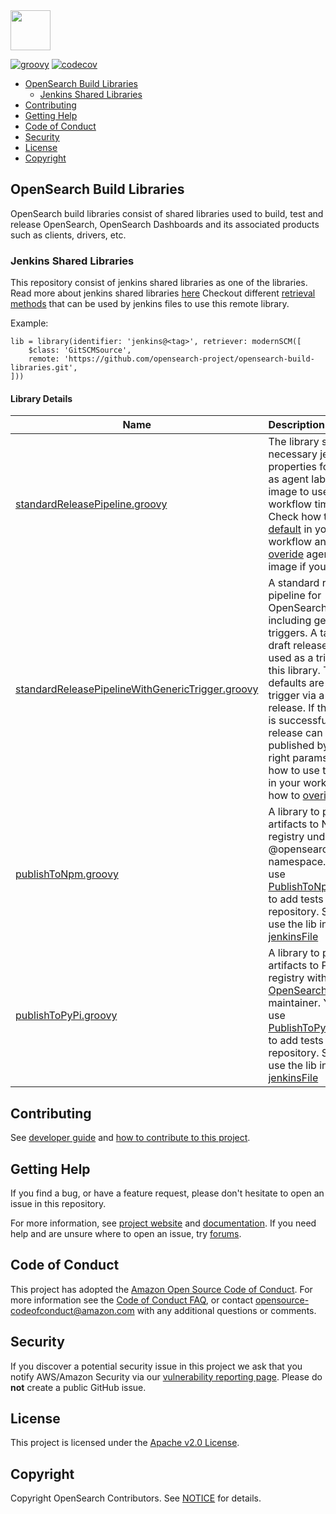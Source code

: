<img src="https://opensearch.org/assets/brand/SVG/Logo/opensearch_logo_default.svg" height="64px"/>

[![groovy](https://github.com/opensearch-project/opensearch-build-libraries/actions/workflows/groovy-tests.yml/badge.svg)](https://github.com/opensearch-project/opensearch-build-libraries/actions/workflows/groovy-tests.yml)
[![codecov](https://codecov.io/gh/opensearch-project/opensearch-build-libraries/branch/main/graph/badge.svg)](https://codecov.io/gh/opensearch-project/opensearch-build-libraries)

- [OpenSearch Build Libraries](#opensearch-build-libraries)
    - [Jenkins Shared Libraries](#jenkins-shared-libraries)
- [Contributing](#contributing)
- [Getting Help](#getting-help)
- [Code of Conduct](#code-of-conduct)
- [Security](#security)
- [License](#license)
- [Copyright](#copyright)

## OpenSearch Build Libraries
OpenSearch build libraries consist of shared libraries used to build, test and release OpenSearch, OpenSearch Dashboards and its associated products such as clients, drivers, etc.

### Jenkins Shared Libraries
This repository consist of jenkins shared libraries as one of the libraries. Read more about jenkins shared libraries [here](https://www.jenkins.io/doc/book/pipeline/shared-libraries/)
Checkout different [retrieval methods](https://www.jenkins.io/doc/book/pipeline/shared-libraries/#retrieval-method) that can be used by jenkins files to use this remote library.

Example:
```
lib = library(identifier: 'jenkins@<tag>', retriever: modernSCM([
    $class: 'GitSCMSource',
    remote: 'https://github.com/opensearch-project/opensearch-build-libraries.git',
]))
```

#### Library Details

| Name                                                   | Description                                                                              |
|--------------------------------------------------------|:-----------------------------------------------------------------------------------------|
| [standardReleasePipeline.groovy](./vars/standardReleasePipeline.groovy)  | The library sets up the necessary jenkins properties for you such as agent label, docker image to use as well as workflow time out. Check how to use the [default](./tests/jenkins/jobs/StandardReleasePipeline_JenkinsFile) in your workflow and how to [overide](./tests/jenkins/jobs/StandardReleasePipelineWithArgs_JenkinsFile) agent & docker image if you need.|
| [standardReleasePipelineWithGenericTrigger.groovy](./vars/standardReleasePipelineWithGenericTrigger.groovy)  | A standard release pipeline for OpenSearch projects including generic triggers. A tag or a draft release can be used as a trigger using this library. The defaults are all set to trigger via a draft release. If the release is successful, the release can be published by using right params.. Check how to use the [default](./tests/jenkins/jobs/StandardReleasePipelineWithGenericTriggers_Jenkinsfile) in your workflow and how to [overide](./tests/jenkins/jobs/StandardReleasePipelineWithGenericTriggersTag_Jenkinsfile) values|
| [publishToNpm.groovy](./vars/publishToNpm.groovy)  | A library to publish artifacts to NPM registry under @opensearch-project namespace. You can use [PublishToNpmLibTester](./tests/jenkins/lib-testers/PublishToNpmLibTester.groovy) to add tests in your repository. See how to use the lib in your [jenkinsFile](./tests/jenkins/jobs/PublishToNpm_Jenkinsfile)|
| [publishToPyPi.groovy](./vars/publishToPyPi.groovy)  | A library to publish artifacts to PyPi registry with [OpenSearch](https://pypi.org/user/OpenSearch/) as the maintainer. You can use [PublishToPyPiLibTester](./tests/jenkins/lib-testers/PublishToPyPiLibTester.groovy) to add tests in your repository. See how to use the lib in your [jenkinsFile](./tests/jenkins/jobs/PublishToPyPi_Jenkinsfile)|

## Contributing

See [developer guide](DEVELOPER_GUIDE.md) and [how to contribute to this project](CONTRIBUTING.md). 

## Getting Help

If you find a bug, or have a feature request, please don't hesitate to open an issue in this repository.

For more information, see [project website](https://opensearch.org/) and [documentation](https://docs-beta.opensearch.org/). If you need help and are unsure where to open an issue, try [forums](https://discuss.opendistrocommunity.dev/).

## Code of Conduct

This project has adopted the [Amazon Open Source Code of Conduct](CODE_OF_CONDUCT.md). For more information see the [Code of Conduct FAQ](https://aws.github.io/code-of-conduct-faq), or contact [opensource-codeofconduct@amazon.com](mailto:opensource-codeofconduct@amazon.com) with any additional questions or comments.

## Security

If you discover a potential security issue in this project we ask that you notify AWS/Amazon Security via our [vulnerability reporting page](http://aws.amazon.com/security/vulnerability-reporting/). Please do **not** create a public GitHub issue.

## License

This project is licensed under the [Apache v2.0 License](LICENSE.txt).

## Copyright

Copyright OpenSearch Contributors. See [NOTICE](NOTICE) for details.
